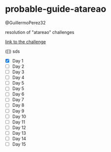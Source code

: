 # probable-guide-atareao
@GuillermoPerez32

resolution of "atareao" challenges

[link to the challenge](https://atareao.es/tutorial/reto-python/)

([]) sds

* [x] Day 1
* [ ] Day 2
* [ ] Day 3
* [ ] Day 4
* [ ] Day 5
* [ ] Day 5
* [ ] Day 6
* [ ] Day 7
* [ ] Day 8
* [ ] Day 9
* [ ] Day 10
* [ ] Day 11
* [ ] Day 12
* [ ] Day 13
* [ ] Day 14
* [ ] Day 15